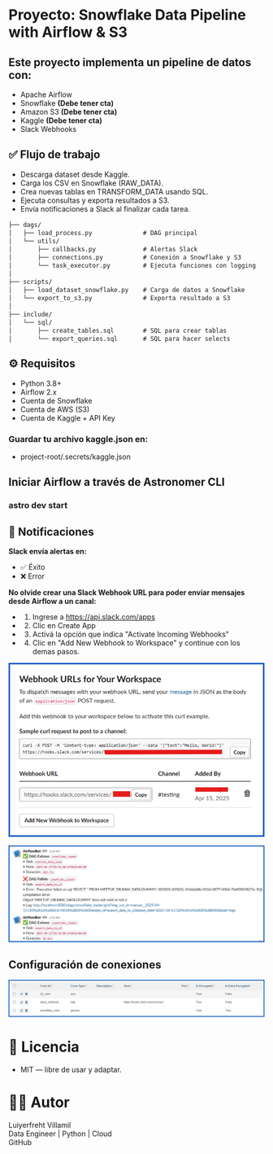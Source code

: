 # Proyecto: Snowflake Data Pipeline with Airflow & S3

## Este proyecto implementa un pipeline de datos con:

- Apache Airflow
- Snowflake **(Debe tener cta)**
- Amazon S3 **(Debe tener cta)**
- Kaggle **(Debe tener cta)**
- Slack Webhooks


## ✅ Flujo de trabajo
- Descarga dataset desde Kaggle.
- Carga los CSV en Snowflake (RAW_DATA).
- Crea nuevas tablas en TRANSFORM_DATA usando SQL.
- Ejecuta consultas y exporta resultados a S3.
- Envía notificaciones a Slack al finalizar cada tarea.


```
├── dags/
│   ├── load_process.py              # DAG principal
│   └── utils/
│       ├── callbacks.py             # Alertas Slack
│       ├── connections.py           # Conexión a Snowflake y S3
│       └── task_executor.py         # Ejecuta funciones con logging
│
├── scripts/
│   ├── load_dataset_snowflake.py    # Carga de datos a Snowflake
│   └── export_to_s3.py              # Exporta resultado a S3
│
├── include/
│   └── sql/
│       ├── create_tables.sql        # SQL para crear tablas
│       └── export_queries.sql       # SQL para hacer selects
```


## ⚙️ Requisitos
- Python 3.8+
- Airflow 2.x
- Cuenta de Snowflake
- Cuenta de AWS (S3)
- Cuenta de Kaggle + API Key

### Guardar tu archivo kaggle.json en:
- project-root/.secrets/kaggle.json


## Iniciar Airflow a través de Astronomer CLI
### astro dev start


## 🔔 Notificaciones
**Slack envía alertas en:**

- ✅ Éxito
- ❌ Error

**No olvide crear una Slack Webhook URL para poder enviar mensajes desde Airflow a un canal:**

- 1. Ingrese a https://api.slack.com/apps
- 2. Clic en Create App
- 3. Activá la opción que indica "Activate Incoming Webhooks"
- 4. Clic en "Add New Webhook to Workspace" y continue con los demas pasos.

![alt text](slack_config.png)

![alt text](msn_slack.png)


## Configuración de conexiones

![alt text](connectios_config.png)


# 📄 Licencia
- MIT — libre de usar y adaptar.


# 👨‍💻 Autor
Luiyerfreht Villamil\
Data Engineer | Python | Cloud\
GitHub
